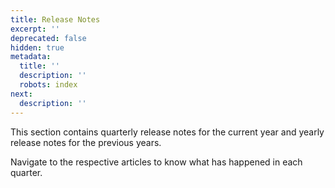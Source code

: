 ```yaml
---
title: Release Notes
excerpt: ''
deprecated: false
hidden: true
metadata:
  title: ''
  description: ''
  robots: index
next:
  description: ''
---
```

This section contains quarterly release notes for the current year and yearly release notes for the previous years.

Navigate to the respective articles to know what has happened in each quarter.
